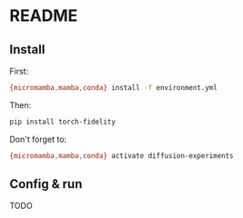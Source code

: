 # README

## Install

First:

```bash
{micromamba,mamba,conda} install -f environment.yml
```

Then:

```bash
pip install torch-fidelity
```

Don't forget to:

```bash
{micromamba,mamba,conda} activate diffusion-experiments
```

## Config & run

TODO
